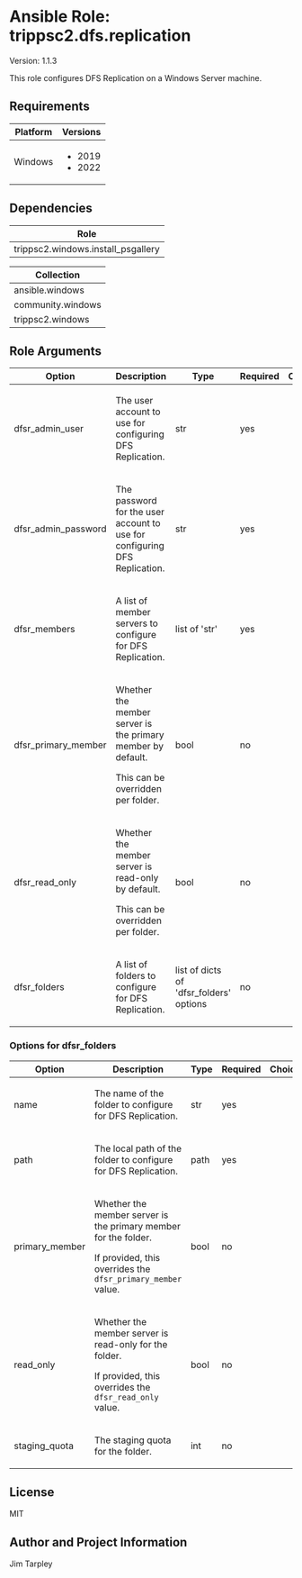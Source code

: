 <!-- BEGIN_ANSIBLE_DOCS -->

# Ansible Role: trippsc2.dfs.replication
Version: 1.1.3

This role configures DFS Replication on a Windows Server machine.

## Requirements

| Platform | Versions |
| -------- | -------- |
| Windows | <ul><li>2019</li><li>2022</li></ul> |

## Dependencies
| Role |
| ---- |
| trippsc2.windows.install_psgallery |

| Collection |
| ---------- |
| ansible.windows |
| community.windows |
| trippsc2.windows |

## Role Arguments
|Option|Description|Type|Required|Choices|Default|
|---|---|---|---|---|---|
| dfsr_admin_user | <p>The user account to use for configuring DFS Replication.</p> | str | yes |  |  |
| dfsr_admin_password | <p>The password for the user account to use for configuring DFS Replication.</p> | str | yes |  |  |
| dfsr_members | <p>A list of member servers to configure for DFS Replication.</p> | list of 'str' | yes |  |  |
| dfsr_primary_member | <p>Whether the member server is the primary member by default.</p><p>This can be overridden per folder.</p> | bool | no |  | false |
| dfsr_read_only | <p>Whether the member server is read-only by default.</p><p>This can be overridden per folder.</p> | bool | no |  | false |
| dfsr_folders | <p>A list of folders to configure for DFS Replication.</p> | list of dicts of 'dfsr_folders' options | no |  |  |

### Options for dfsr_folders
|Option|Description|Type|Required|Choices|Default|
|---|---|---|---|---|---|
| name | <p>The name of the folder to configure for DFS Replication.</p> | str | yes |  |  |
| path | <p>The local path of the folder to configure for DFS Replication.</p> | path | yes |  |  |
| primary_member | <p>Whether the member server is the primary member for the folder.</p><p>If provided, this overrides the `dfsr_primary_member` value.</p> | bool | no |  | false |
| read_only | <p>Whether the member server is read-only for the folder.</p><p>If provided, this overrides the `dfsr_read_only` value.</p> | bool | no |  | false |
| staging_quota | <p>The staging quota for the folder.</p> | int | no |  | 4096 |


## License
MIT

## Author and Project Information
Jim Tarpley
<!-- END_ANSIBLE_DOCS -->
